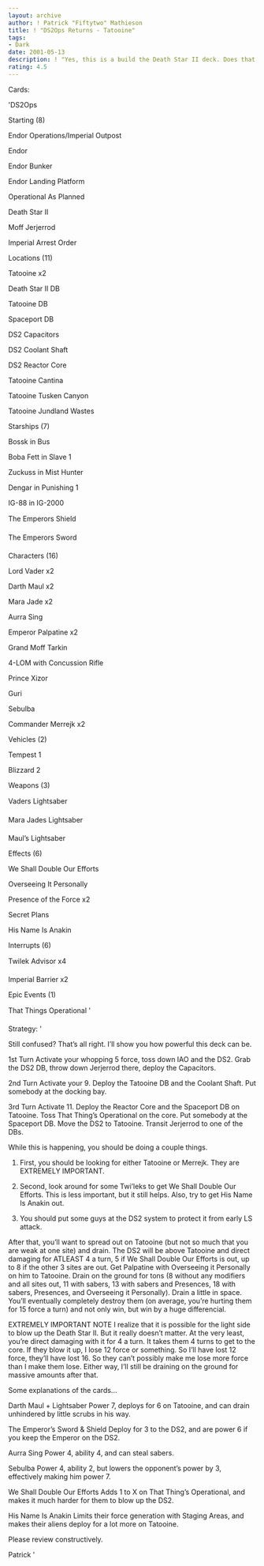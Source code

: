 ```yaml
---
layout: archive
author: ! Patrick "Fiftytwo" Mathieson
title: ! "DS2Ops Returns - Tatooine"
tags:
- Dark
date: 2001-05-13
description: ! "Yes, this is a build the Death Star II deck. Does that mean that it’s bad? No, it’s completely tournament viable and wins games.... by a lot."
rating: 4.5
---
```

Cards: 

'DS2Ops 


Starting (8) 

Endor Operations/Imperial Outpost 

Endor 

Endor Bunker 

Endor Landing Platform 

Operational As Planned 

Death Star II 

Moff Jerjerrod 

Imperial Arrest Order 


Locations (11) 

Tatooine x2 

Death Star II DB

Tatooine DB

Spaceport DB

DS2 Capacitors 

DS2 Coolant Shaft 

DS2 Reactor Core 

Tatooine Cantina  

Tatooine Tusken Canyon 

Tatooine Jundland Wastes 


Starships (7) 

Bossk in Bus 

Boba Fett in Slave 1 

Zuckuss in Mist Hunter 

Dengar in Punishing 1

IG-88 in IG-2000 

The Emperors Shield 

The Emperors Sword 


Characters (16) 

Lord Vader x2

Darth Maul x2

Mara Jade x2

Aurra Sing

Emperor Palpatine x2 

Grand Moff Tarkin 

4-LOM with Concussion Rifle 

Prince Xizor 

Guri 

Sebulba

Commander Merrejk x2


Vehicles (2) 

Tempest 1 

Blizzard 2 


Weapons (3) 

Vaders Lightsaber 

Mara Jades Lightsaber 

Maul’s Lightsaber 


Effects (6) 

We Shall Double Our Efforts

Overseeing It Personally 

Presence of the Force x2 

Secret Plans

His Name Is Anakin 


Interrupts (6) 

Twilek Advisor x4 

Imperial Barrier x2 


Epic Events (1) 

That Things Operational  '

Strategy: '

Still confused? That’s all right. I’ll show you how powerful this deck can be.


1st Turn Activate your whopping 5 force, toss down IAO and the DS2. Grab the DS2 DB, throw down Jerjerrod there, deploy the Capacitors.


2nd Turn Activate your 9. Deploy the Tatooine DB and the Coolant Shaft. Put somebody at the docking bay.


3rd Turn Activate 11. Deploy the Reactor Core and the Spaceport DB on Tatooine. Toss That Thing’s Operational on the core. Put somebody at the Spaceport DB. Move the DS2 to Tatooine. Transit Jerjerrod to one of the DBs.


While this is happening, you should be doing a couple things.


1) First, you should be looking for either Tatooine or Merrejk. They are EXTREMELY IMPORTANT.


2) Second, look around for some Twi’leks to get We Shall Double Our Efforts. This is less important, but it still helps. Also, try to get His Name Is Anakin out.


3) You should put some guys at the DS2 system to protect it from early LS attack.


After that, you’ll want to spread out on Tatooine (but not so much that you are weak at one site) and drain. The DS2 will be above Tatooine and direct damaging for ATLEAST 4 a turn, 5 if We Shall Double Our Efforts is out, up to 8 if the other 3 sites are out. Get Palpatine with Overseeing it Personally on him to Tatooine. Drain on the ground for tons (8 without any modifiers and all sites out, 11 with sabers, 13 with sabers and Presences, 18 with sabers, Presences, and Overseeing it Personally). Drain a little in space. You’ll eventually completely destroy them (on average, you’re hurting them for 15 force a turn) and not only win, but win by a huge differencial.


EXTREMELY IMPORTANT NOTE I realize that it is possible for the light side to blow up the Death Star II. But it really doesn’t matter. At the very least, you’re direct damaging with it for 4 a turn. It takes them 4 turns to get to the core. If they blow it up, I lose 12 force or something. So I’ll have lost 12 force, they’ll have lost 16. So they can’t possibly make me lose more force than I make them lose. Either way, I’ll still be draining on the ground for massive amounts after that.


Some explanations of the cards...


Darth Maul + Lightsaber Power 7, deploys for 6 on Tatooine, and can drain unhindered by little scrubs in his way.


The Emperor’s Sword & Shield Deploy for 3 to the DS2, and are power 6 if you keep the Emperor on the DS2.


Aurra Sing Power 4, ability 4, and can steal sabers.


Sebulba Power 4, ability 2, but lowers the opponent’s power by 3, effectively making him power 7.


We Shall Double Our Efforts Adds 1 to X on That Thing’s Operational, and makes it much harder for them to blow up the DS2.


His Name Is Anakin Limits their force generation with Staging Areas, and makes their aliens deploy for a lot more on Tatooine.



Please review constructively.


Patrick '